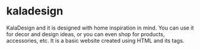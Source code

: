 # kaladesign
KalaDesign and it  is designed with home inspiration in mind. You can use it for decor and design ideas, or you can even shop for products, accessories, etc.
It is a basic website created using HTML and its tags.
